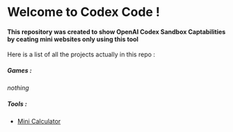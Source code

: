 # Welcome to Codex Code ! 
#### This repository was created to show OpenAI Codex Sandbox Captabilities by ceating mini websites only using this tool

Here is a list of all the projects actually in this repo :

##### Games : 
*nothing*

##### Tools :
- [Mini Calculator](https://github.com/Equalis-programming/CodexCode/blob/main/calculator.js)
